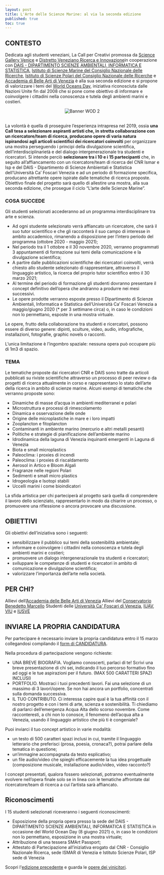 ```yaml
---
layout: post
title: L'Arte delle Scienze Marine: al via la seconda edizione
published: true
toc: true
---
```

## CONTESTO

Dedicata agli studenti veneziani, La Call per Creativi promossa da [Science Gallery Venice](http://venice.sciencegallery.com) e [Distretto Veneziano Ricerca e Innovazione](http://distrettovenezianoricerca.it)in cooperazione con [DAIS - DIPARTIMENTO SCIENZE AMBIENTALI, INFORMATICA E STATISTICA](https://www.unive.it/pag/16129), [Istituto di Scienze Marine del Consiglio Nazionale delle Ricerche](http://www.ismar.cnr.it/), [Istituto di Scienze Polari del Consiglio Nazionale delle Ricerche](http://www.ismar.cnr.it/) e [Accademia di Belle Arti di Venezia](http://accademiavenezia.it) è alla sua seconda edizione e si propone di valorizzare i temi del [World Oceans Day](https://www.worldoceansday.org/), iniziativa riconosciuta dalle Nazioni Unite fin dal 2008 che si pone come obiettivo di informare e coinvolgere i cittadini nella conoscenza e tutela degli ambienti marini e costieri.

<div style="text-align:center">
  <img src="{{ site.baseurl }}/assets/posts/banner_wod_2.png" alt="Banner WOD 2" />
</div>
<br>

La volontà è quella di proseguire l’esperienza intrapresa nel 2019, ossia **una Call tesa a selezionare aspiranti artisti che, in stretta collaborazione con un ricercatore/team di ricerca, producano opere di varia natura ispirandosi agli articoli scientifici dei ricercatori coinvolti** per organizzare una mostra perseguendo i principi della divulgazione scientifica, dell’interdisciplinarietà e del dialogo intergenerazionale tra studenti e ricercatori.
Si intende perciò **selezionare tra i 10 e i 15 partecipanti** che, in seguito all’affiancamento con un ricercatore/team di ricerca del CNR Ismar e Isp e del DAIS - Dipartimento di Scienze Ambientali e Statistica dell’Università Ca’ Foscari Venezia e ad un periodo di formazione specifica, producano altrettante opere ispirate dalle tematiche di ricerca proposte. Obiettivo finale del progetto sarà quello di allestire una mostra, alla sua seconda edizione, che prosegue il ciclo “L’arte delle Scienze Marine”.


### COSA SUCCEDE

Gli studenti selezionati accederanno ad un programma interdisciplinare tra arte e scienza.

- Ad ogni studente selezionato verrà affiancato un ricercatore, che sarà il suo tutor scientifico e che gli racconterà il suo campo di interesse in ambito accademico, rimanendo a disposizione per l’intero periodo del programma (ottobre 2020 - maggio 2021);
- Nel periodo tra il 1 ottobre e il 30 novembre 2020, verranno programmati 3 appuntamenti di formazione sui temi della comunicazione e la divulgazione scientifica;
- A partire dalle pubblicazioni scientifiche dei ricercatori coinvolti, verrà chiesto allo studente selezionato di rappresentare, attraverso il linguaggio artistico, la ricerca del proprio tutor scientifico entro il 30 marzo 2021;
- Al termine del periodo di formazione gli studenti dovranno presentare il concept definitivo dell’opera che andranno a produrre nei mesi successivi.
- Le opere prodotte verranno esposte presso il Dipartimento di Scienze Ambientali, Informatica e Statistica dell’Università Ca’ Foscari Venezia a maggio/giugno 2020 (* per 3 settimane circa) o, in caso le condizioni non lo permettano, esposte in una mostra virtuale.

Le opere, frutto della collaborazione tra studenti e ricercatori, possono essere di diverso genere: dipinti, sculture, video, audio, infografiche, installazioni, fotografie, graphic novels o racconti.

L’unica limitazione è l’ingombro spaziale: nessuna opera può occupare più di 1m3 di spazio.

### TEMA

Le tematiche proposte dai ricercatori CNR e DAIS sono tratte da articoli pubblicati su riviste scientifiche attraverso un processo di peer review o da progetti di ricerca attualmente in corso e rappresentano lo stato dell’arte della ricerca in ambito di scienze marine. Alcuni esempi di tematiche che verranno proposte sono:
- Dinamiche di masse d’acqua in ambienti mediterranei e polari
- Microstruttura e processi di rimescolamento
- Dinamica e osservazione delle onde
- Origine delle microplastiche in mare e i loro impatti
- Zooplancton e fitoplancton
- Contaminanti in ambiente marino (mercurio e altri metalli pesanti)
- Politiche e strategie di pianificazione dell’ambiente marino
- Idrodinamica della laguna di Venezia inquinanti emergenti in Laguna di Venezia
- Biota e small microplastics
- Paleoclima: i proxies di incendi
- Paleoclima: i proxies di riscaldamento
- Aerosol in Artico e Bloom Algali
- Fragranze nelle regioni Polari
- Sedimenti e small micro plastics
- Idrogeologia e Isotopi stabili
- Uccelli marini i come bioindicatori

La sfida artistica per chi parteciperà al progetto sarà quella di comprendere il lavoro dello scienziato, rappresentarlo in modo da chiarire un processo, o promuovere una riflessione o ancora provocare una discussione.

## OBIETTIVI

Gli obiettivi dell’iniziativa sono i seguenti:
- sensibilizzare il pubblico sui temi della sostenibilità ambientale;
- informare e coinvolgere i cittadini nella conoscenza e tutela degli ambienti marini e costieri;
- promuovere un dialogo intergenerazionale tra studenti e ricercatori;
- sviluppare le competenze di studenti e ricercatori in ambito di comunicazione e divulgazione scientifica;
- valorizzare l’importanza dell’arte nella società.

## PER CHI?

Allievi dell’[Accademia delle Belle Arti di Venezia](http://www.accademiavenezia.it/)
Allievi del [Conservatorio Benedetto Marcello](http://www.accademiavenezia.it/)
Studenti delle [Università Ca' Foscari di Venezia](unive.it), [IUAV](http://www.iuav.it/homepage/), [VIU](https://www.univiu.org/) e [IUSVE](https://www.iusve.it/)

## INVIARE LA PROPRIA CANDIDATURA

Per partecipare è necessario inviare la propria candidatura entro il 15 marzo collegandosi  compilando il [form di CANDIDATURA](https://docs.google.com/forms/d/1d1sQ3F-Him2qn2U1Rh8KXqX1EhTyYqEG8LnM-O4QDaQ/prefill).

Nella procedura di partecipazione vengono richieste:
- UNA BREVE BIOGRAFIA. Vogliamo conoscerti, parlaci di te! Scrivi una breve presentazione di chi sei, indicando il tuo percorso formativo fino ad oggi e le tue aspirazioni per il futuro. (MAX 500 CARATTERI SPAZI INCLUSI)
- PORTFOLIO. Mostraci i tuoi precedenti lavori. Fai una selezione di un massimo di 3 lavori/opere. Se non hai ancora un portfolio, concentrati sulla domanda successiva.
- IL TUO CONTRIBUTO. Ci interessa capire qual è la tua affinità con il nostro progetto e con i temi di arte, scienza e sostenibilità. Ti chiediamo di parlarci dell’emergenza Acqua Alta dello scorso novembre. Come racconteresti, a chi non lo conosce, il fenomeno dell’acqua alta a Venezia, usando il linguaggio artistico che più ti è congeniale?

Puoi inviarci il tuo concept artistico in varie modalità:

- un testo di 500 caratteri spazi inclusi in cui, tramite il linguaggio letterario che preferisci (prosa, poesia, cronaca?), potrai parlare della tematica in questione;
- un’immagine accompagnata da testo esplicativo;
- un file audio/video che spieghi efficacemente la tua idea progettuale (composizione musicale, installazione audio/video, video racconto?)

I concept presentati, qualora fossero selezionati, potranno eventualmente evolvere nell’opera finale solo se in linea con le tematiche affrontate dal ricercatore/team di ricerca a cui l’artista sarà affiancato.
## Riconoscimenti
I 15 studenti selezionati riceveranno i seguenti riconoscimenti:
- Esposizione della propria opera presso la sede del DAIS - DIPARTIMENTO SCIENZE AMBIENTALI, INFORMATICA E STATISTICA in occasione del World Ocean Day (8 giugno 2021) o, in caso le condizioni non lo permettano, esposizione in una mostra virtuale;
- Attribuzione di una tessera SMArt Passport;
- Attestato di Partecipazione all’iniziativa erogato dal CNR - Consiglio Nazionale Ricerca, sede ISMAR di Venezia e Istituto Scienze Polari, ISP sede di Venezia

Scopri l'[edizione precedente](http://distrettovenezianoricerca.it/progetti/arte_scienze_marine.html) e guarda le [opere dei vinicitori](https://venice.sciencegallery.com/art-of-marine-sciences).

